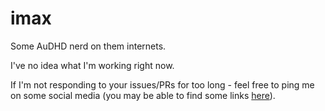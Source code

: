 # imax

Some AuDHD nerd on them internets.

I've no idea what I'm working right now.

If I'm not responding to your issues/PRs for too long - feel free to ping me on some social media (you may be able to find some links [here](https://imax.in.ua)).

